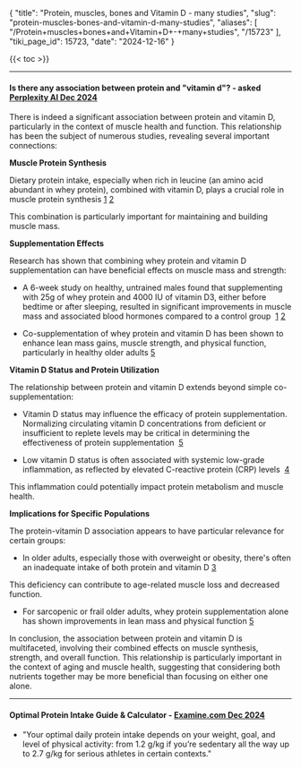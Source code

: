 {
  "title": "Protein, muscles, bones and Vitamin D - many studies",
  "slug": "protein-muscles-bones-and-vitamin-d-many-studies",
  "aliases": [
    "/Protein+muscles+bones+and+Vitamin+D+-+many+studies",
    "/15723"
  ],
  "tiki_page_id": 15723,
  "date": "2024-12-16"
}

{{< toc >}}

---

#### Is there any association between protein and "vitamin d"? - asked [Perplexity AI Dec 2024](https://www.perplexity.ai/search/is-there-any-association-betwe-sgoTfl_oQKCi3rcdPaCOuQ)

There is indeed a significant association between protein and vitamin D, particularly in the context of muscle health and function. This relationship has been the subject of numerous studies, revealing several important connections:

 **Muscle Protein Synthesis** 

Dietary protein intake, especially when rich in leucine (an amino acid abundant in whey protein), combined with vitamin D, plays a crucial role in muscle protein synthesis&nbsp;[1](https://pmc.ncbi.nlm.nih.gov/articles/PMC9183069/)&nbsp;[2](https://pubmed.ncbi.nlm.nih.gov/35684089/)

This combination is particularly important for maintaining and building muscle mass.

 **Supplementation Effects** 

Research has shown that combining whey protein and vitamin D supplementation can have beneficial effects on muscle mass and strength:

* A 6-week study on healthy, untrained males found that supplementing with 25g of whey protein and 4000 IU of vitamin D3, either before bedtime or after sleeping, resulted in significant improvements in muscle mass and associated blood hormones compared to a control group &nbsp;[1](https://pmc.ncbi.nlm.nih.gov/articles/PMC9183069/)&nbsp;[2](https://pubmed.ncbi.nlm.nih.gov/35684089/)

* Co-supplementation of whey protein and vitamin D has been shown to enhance lean mass gains, muscle strength, and physical function, particularly in healthy older adults&nbsp;[5](https://pmc.ncbi.nlm.nih.gov/articles/PMC10334153/)

 **Vitamin D Status and Protein Utilization** 

The relationship between protein and vitamin D extends beyond simple co-supplementation:

* Vitamin D status may influence the efficacy of protein supplementation. Normalizing circulating vitamin D concentrations from deficient or insufficient to replete levels may be critical in determining the effectiveness of protein supplementation &nbsp;[5](https://pmc.ncbi.nlm.nih.gov/articles/PMC10334153/)

* Low vitamin D status is often associated with systemic low-grade inflammation, as reflected by elevated C-reactive protein (CRP) levels &nbsp;[4](https://academic.oup.com/ije/article/52/1/260/6586699?login=false)

This inflammation could potentially impact protein metabolism and muscle health.

 **Implications for Specific Populations** 

The protein-vitamin D association appears to have particular relevance for certain groups:

* In older adults, especially those with overweight or obesity, there's often an inadequate intake of both protein and vitamin D&nbsp;[3](https://www.frontiersin.org/journals/nutrition/articles/10.3389/fnut.2021.718658/full)

This deficiency can contribute to age-related muscle loss and decreased function.

* For sarcopenic or frail older adults, whey protein supplementation alone has shown improvements in lean mass and physical function&nbsp;[5](https://pmc.ncbi.nlm.nih.gov/articles/PMC10334153/)

In conclusion, the association between protein and vitamin D is multifaceted, involving their combined effects on muscle synthesis, strength, and overall function. This relationship is particularly important in the context of aging and muscle health, suggesting that considering both nutrients together may be more beneficial than focusing on either one alone.

---

#### Optimal Protein Intake Guide & Calculator - [Examine.com Dec 2024](https://examine.com/guides/protein-intake/)

* "Your optimal daily protein intake depends on your weight, goal, and level of physical activity: from 1.2 g/kg if you’re sedentary all the way up to 2.7 g/kg for serious athletes in certain contexts."

<!-- ~tc~ (alias(Protein, muscles and Vitamin D - many studies)) ~/tc~ -->